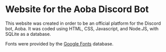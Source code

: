 Website for the Aoba Discord Bot
================================

This website was created in order to be an official platform for the Discord bot, Aoba. It was coded using HTML, CSS, Javascript, and Node.JS, with SQLite as a database.

Fonts were provided by the <a href="https://fonts.google.com/">Google Fonts</a> database.
